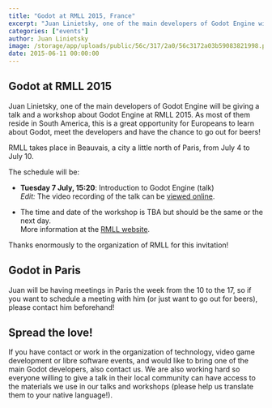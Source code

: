 ```yaml
---
title: "Godot at RMLL 2015, France"
excerpt: "Juan Linietsky, one of the main developers of Godot Engine will be giving a talk and a workshop about Godot Engine at RMLL2015."
categories: ["events"]
author: Juan Linietsky
image: /storage/app/uploads/public/56c/317/2a0/56c3172a03b59083821998.png
date: 2015-06-11 00:00:00
---
```


## Godot at RMLL 2015

Juan Linietsky, one of the main developers of Godot Engine will be giving a talk and a workshop about Godot Engine at RMLL 2015. As most of them reside in South America, this is a great opportunity for Europeans to learn about Godot, meet the developers and have the chance to go out for beers!

RMLL takes place in Beauvais, a city a little north of Paris, from July 4 to July 10.

The schedule will be:

* **Tuesday 7 July, 15:20**: Introduction to Godot Engine (talk)  
*Edit:* The video recording of the talk can be [viewed online](http://video.rmll.info/videos/introduction-au-moteur-godot/).

* The time and date of the workshop is TBA but should be the same or the next day.  
More information at the [RMLL website](https://2015.rmll.info).

Thanks enormously to the organization of RMLL for this invitation!

## Godot in Paris

Juan will be having meetings in Paris the week from the 10 to the 17, so if you want to schedule a meeting with him (or just want to go out for beers), please contact him beforehand!

## Spread the love!

If you have contact or work in the organization of technology, video game development or libre software events, and would like to bring one of the main Godot developers, also contact us. We are also working hard so everyone willing to give a talk in their local community can have access to the materials we use in our talks and workshops (please help us translate them to your native language!).